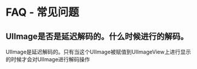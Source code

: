 # FAQ - 常见问题

## UIImage是否是延迟解码的。什么时候进行的解码。

UIImage是延迟解码的。只有当这个UIImage被赋值到UIImageView上进行显示的时候才会对UIImage进行解码操作

